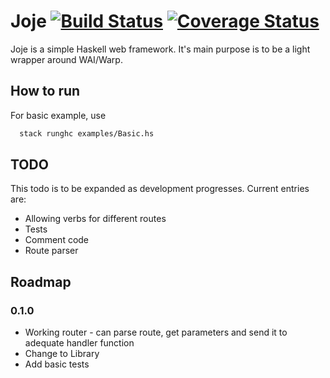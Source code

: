# Joje [![Build Status](https://travis-ci.org/Monk-NT/Joje.svg?branch=master)](https://travis-ci.org/Monk-NT/Joje) [![Coverage Status](https://coveralls.io/repos/github/Monk-NT/Joje/badge.svg?branch=master)](https://coveralls.io/github/Monk-NT/Joje?branch=master)

Joje is a simple Haskell web framework. It's main purpose is to be a light wrapper
around WAI/Warp.

## How to run

For basic example, use
```bash
  stack runghc examples/Basic.hs
```

## TODO

This todo is to be expanded as development progresses. Current entries are:

  * Allowing verbs for different routes
  * Tests
  * Comment code
  * Route parser


## Roadmap

### 0.1.0

  * Working router - can parse route, get parameters and send
  it to adequate handler function
  * Change to Library
  * Add basic tests
